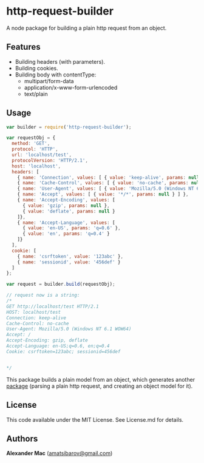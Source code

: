 http-request-builder
====================

A node package for building a plain http request from an object.

## Features
* Building headers (with parameters).
* Building cookies.
* Building body with contentType:
  * multipart/form-data
  * application/x-www-form-urlencoded
  * text/plain

## Usage

```javascript
var builder = require('http-request-builder');

var requestObj = { 
  method: 'GET',
  protocol: 'HTTP',
  url: 'localhost/test',
  protocolVersion: 'HTTP/2.1',
  host: 'localhost',
  headers: [ 
    { name: 'Connection', values: [ { value: 'keep-alive', params: null } ] },          
    { name: 'Cache-Control', values: [ { value: 'no-cache', params: null } ] },
    { name: 'User-Agent', values: [ { value: 'Mozilla/5.0 (Windows NT 6.1 WOW64)', params: null } ]},
    { name: 'Accept', values: [ { value: '*/*', params: null } ] },
    { name: 'Accept-Encoding', values: [ 
      { value: 'gzip', params: null },
      { value: 'deflate', params: null }
    ]},
    { name: 'Accept-Language', values: [
      { value: 'en-US', params: 'q=0.6' },
      { value: 'en', params: 'q=0.4' } 
    ]}
  ],
  cookie: [
    { name: 'csrftoken', value: '123abc' },
    { name: 'sessionid', value: '456def' }
  ]
};

var request = builder.build(requestObj);

// request now is a string:
/*
GET http://localhost/test HTTP/2.1
HOST: localhost/test
Connection: keep-alive   
Cache-Control: no-cache
User-Agent: Mozilla/5.0 (Windows NT 6.1 WOW64)
Accept: /
Accept-Encoding: gzip, deflate
Accept-Language: en-US;q=0.6, en;q=0.4
Cookie: csrftoken=123abc; sessionid=456def


*/
```

This package builds a plain model from an object, which generates another [package](https://github.com/AlexanderMac/http-request-parser) (parsing a plain http request, and creating an object model for it).

## License
This code available under the MIT License.
See License.md for details.  

## Authors

**Alexander Mac** ([amatsibarov@gmail.com](mailto:amatsibarov@gmail.com))
